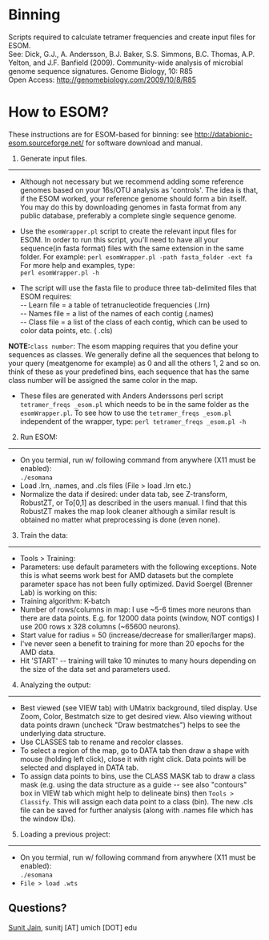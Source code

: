 Binning
=======

Scripts required to calculate tetramer frequencies and create input files for ESOM.<br>
See: Dick, G.J., A. Andersson, B.J. Baker, S.S. Simmons, B.C. Thomas, A.P. Yelton, and J.F. Banfield (2009).  Community-wide analysis of microbial genome sequence signatures. Genome Biology, 10: R85<br>
Open Access: http://genomebiology.com/2009/10/8/R85

How to ESOM?
============

These instructions are for ESOM-based for binning: see http://databionic-esom.sourceforge.net/ for software download and manual.

1.	Generate input files.
-------------------------
* Although not necessary but we recommend adding some reference genomes based on your 16s/OTU analysis as 'controls'. The idea is that, if the ESOM worked, your reference genome should form a bin itself. You may do this by downloading genomes in fasta format from any public database, preferably a complete single sequence genome.
* Use the `esomWrapper.pl` script to create the relevant input files for ESOM. In order to run this script, you'll need to have all your sequence(in fasta format) files with the same extension in the same folder. For example:
	`perl esomWrapper.pl -path fasta_folder -ext fa`<br>
	For more help and examples, type:<br>
	`perl esomWrapper.pl -h`

* The script will use the fasta file to produce three tab-delimited files that ESOM requires:<br>
--	Learn file = a table of tetranucleotide frequencies (.lrn)<br>
--	Names file = a list of the names of each contig (.names)<br>
--	Class file = a list of the class of each contig, which can be used to color data points, etc. ( .cls)<br>

**NOTE:**`class number`: The esom mapping requires that you define your sequences as classes. We generally define all the sequences that belong to your query (meatgenome for example) as 0 and all the others 1, 2 and so on. think of these as your predefined bins, each sequence that has the same class number will be assigned the same color in the map.

* These files are generated with Anders Anderssons perl script `tetramer_freqs _esom.pl` which needs to be in the same folder as the `esomWrapper.pl`. To see how to use the `tetramer_freqs _esom.pl` independent of the wrapper, type:
	`perl tetramer_freqs _esom.pl -h`

2.	Run ESOM:
-------------
* On you termial, run w/ following command from anywhere (X11 must be enabled): <br>
	`./esomana`
* Load .lrn, .names, and .cls files (File > load .lrn etc.)
* Normalize the data if desired: under data tab, see Z-transform, RobustZT, or To\[0,1\] as described in the users manual. I find that this RobustZT makes the map look cleaner although a similar result is obtained no matter what preprocessing is done (even none).

3.	Train the data:
-------------------
* Tools > Training:
* Parameters: use default parameters with the following exceptions.  Note this is what seems work best for AMD datasets but the complete parameter space has not been fully optimized.  David Soergel (Brenner Lab) is working on this:
* Training algorithm: K-batch
* Number of rows/columns in map: I use ~5-6 times more neurons than there are data points.  E.g. for 12000 data points (window, NOT contigs) I use 200 rows x 328 columns (~65600 neurons).
* Start value for radius = 50 (increase/decrease for smaller/larger maps). 
* I've never seen a benefit to training for more than 20 epochs for the AMD data.
* Hit 'START' -- training will take 10 minutes to many hours depending on the size of the data set and parameters used.

4. Analyzing the output:
------------------------
* Best viewed (see VIEW tab) with UMatrix background, tiled display.  Use Zoom, Color, Bestmatch size to get desired view.  Also viewing without data points drawn (uncheck "Draw bestmatches") helps to see the underlying data structure.
* Use CLASSES tab to rename and recolor classes.
* To select a region of the map, go to DATA tab then draw a shape with mouse (holding left click), close it with right click.  Data points will be selected and displayed in DATA tab.
* To assign data points to bins, use the CLASS MASK tab to draw a class mask (e.g. using the data structure as a guide -- see also "contours" box in VIEW tab which might help to delineate bins) then `Tools > Classify`.  This will assign each data point to a class (bin).  The new .cls file can be saved for further analysis (along with .names file which has the window IDs).<br>

5.	Loading a previous project:
------------------------------
* On you termial, run w/ following command from anywhere (X11 must be enabled): <br>
	`./esomana`
* `File > load .wts`
	
Questions?
----------
[Sunit Jain](http://www.sunitjain.com "Sunit's Homepage"), sunitj \[AT\] umich \[DOT\] edu
